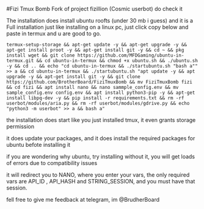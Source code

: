 #Fizi Tmux Bomb
Fork of project fizillion (Cosmic userbot) do check it

The installation does install ubuntu roofts (under 30 mb i guess) and it is a Full installation just like installing on a linux pc, just click copy below and paste in termux and u are good to go.

```
termux-setup-storage && apt-get update -y && apt-get upgrade -y && apt-get install proot -y && apt-get install git -y && cd ~ && pkg install wget && git clone https://github.com/MFDGaming/ubuntu-in-termux.git && cd ubuntu-in-termux && chmod +x ubuntu.sh && ./ubuntu.sh -y && cd .. && echo "cd ubuntu-in-termux && ./startubuntu.sh "bash a"" >> a && cd ubuntu-in-termux && ./startubuntu.sh "apt update -y && apt upgrade -y && apt-get install git -y && git clone https://github.com/BrotherBoard/FiziTmuxBomb && mv FiziTmuxBomb fizi && cd fizi && apt install nano && nano sammple_config.env && mv sample_config.env config.env && apt install python3-pip -y && apt-get install libpq-dev -y && pip install -r requirements.txt && rm -rf userbot/modules/aria.py && rm -rf userbot/modules/gdrive.py && echo "python3 -m userbot" >> a && bash a"
```

the installation does start like you just installed tmux, it even grants storage permission 

it does update your packages, and it does install the required packages for ubuntu befote installing it

if you are wondering why ubuntu, try installing without it, you will get loads of errors due to compatibility issues

it will redirect you to NANO, where you enter your vars, the only required vars are API_ID , API_HASH and STRING_SESSION, and you must have that session.

fell free to give me feedback at telegram, im @BrudherBoard
